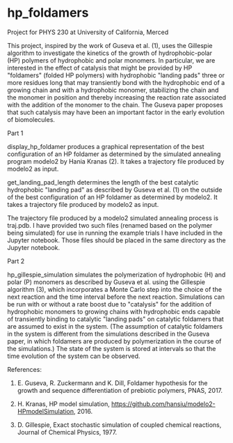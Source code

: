 # hp_foldamers
Project for PHYS 230 at University of  California, Merced

This project, inspired by the work of Guseva et al. (1), uses the Gillespie algorithm to investigate the kinetics of the growth of hydrophobic-polar (HP) polymers of hydrophobic and polar monomers. In particular, we are interested in the effect of catalysis that might be provided by HP "foldamers" (folded HP polymers) with hydrophobic "landing pads" three or more residues long that may transiently bond with the hydrophobic end of a growing chain and with a hydrophobic monomer, stabilizing the chain and the monomer in position and thereby increasing the reaction rate associated with the addition of the monomer to the chain. The Guseva paper proposes that such catalysis may have been an important factor in the early evolution of biomolecules.

Part 1

display_hp_foldamer produces a graphical representation of the best configuration of an HP foldamer as determined by the simulated annealing program modelo2 by Hania Kranas (2). It takes a trajectory file produced by modelo2 as input.

get_landing_pad_length determines the length of the best catalytic hydrophobic "landing pad" as described by Guseva et al. (1) on the outside of the best configuration of an HP foldamer as determined by modelo2. It takes a trajectory file produced by modelo2 as input.

The trajectory file produced by a modelo2 simulated annealing process is traj.pdb. I have provided two such files (renamed based on the polymer being simulated) for use in running the example trials I have included in the Jupyter notebook. Those files should be placed in the same directory as the Jupyter notebook.

Part 2

hp_gillespie_simulation simulates the polymerization of hydrophobic (H) and polar (P) monomers as described by Guseva et al. using the Gillespie algorithm (3), which incorporates a Monte Carlo step into the choice of the next reaction and the time interval before the next reaction. Simulations can be run with or without a rate boost due to "catalysis" for the addition of hydrophobic monomers to growing chains with hydrophobic ends capable of transiently binding to catalytic "landing pads" on catalytic foldamers that are assumed to exist in the system. (The assumption of catalytic foldamers in the system is different from the simulations described in the Guseva paper, in which foldamers are produced by polymerization in the course of the simulations.) The state of the system is stored at intervals so that the time evolution of the system can be observed.

References:

1. E. Guseva, R. Zuckermann and K. Dill, Foldamer hypothesis for the growth and sequence differentiation of prebiotic polymers, PNAS, 2017.

2. H. Kranas, HP model simulation, https://github.com/hansiu/modelo2-HPmodelSimulation, 2016.

3. D. Gillespie, Exact stochastic simulation of coupled chemical reactions, Journal of Chemical Physics, 1977.
